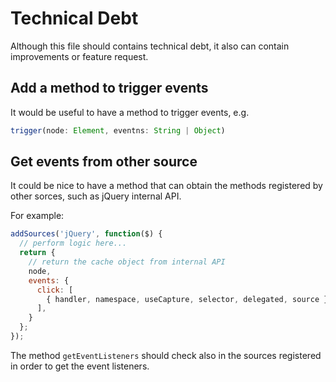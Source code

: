 # Technical Debt

Although this file should contains technical debt, it also can contain
improvements or feature request.

## Add a method to trigger events

It would be useful to have a method to trigger events, e.g.

```javascript
trigger(node: Element, eventns: String | Object)
```

## Get events from other source

It could be nice to have a method that can obtain the methods registered
by other sorces, such as jQuery internal API.

For example:

```javascript
addSources('jQuery', function($) {
  // perform logic here...
  return {
    // return the cache object from internal API
    node,
    events: {
      click: [
        { handler, namespace, useCapture, selector, delegated, source },
      ],
    }
  };
});
```

The method `getEventListeners` should check also in the sources registered
in order to get the event listeners.
